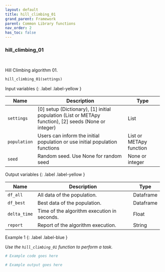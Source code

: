```yaml
---
layout: default
title: hill_climbing_01
grand_parent: Framework
parent: Common Library functions
nav_order: 2
has_toc: false
---
```


<h3>hill_climbing_01</h3>

<br>

<p align = "justify">
    Hill Climbing algorithm 01.
</p>

```python
hill_climbing_01(settings)
```

Input variables
{: .label .label-yellow }

<table style = "width:100%">
    <thead>
      <tr>
        <th>Name</th>
        <th>Description</th>
        <th>Type</th>
      </tr>
    </thead>
    <tr>
        <td><code>settings</code></td>
        <td>[0] setup (Dictionary), [1] initial population (List or METApy function), [2] seeds (None or integer)</td>
        <td>List</td>
    </tr>
    <tr>
        <td><code>population</code></td>
        <td>Users can inform the initial population or use initial population functions</td>
        <td>List or METApy function</td>
    </tr>
    <tr>
        <td><code>seed</code></td>
        <td>Random seed. Use None for random seed</td>
        <td>None or integer</td>
    </tr>
</table>

Output variables
{: .label .label-yellow }

<table style = "width:100%">
    <thead>
      <tr>
        <th>Name</th>
        <th>Description</th>
        <th>Type</th>
      </tr>
    </thead>
    <tr>
        <td><code>df_all</code></td>
        <td>All data of the population.</td>
        <td>Dataframe</td>
    </tr>
    <tr>
        <td><code>df_best</code></td>
        <td>Best data of the population.</td>
        <td>Dataframe</td>
    </tr>
    <tr>
        <td><code>delta_time</code></td>
        <td>Time of the algorithm execution in seconds.</td>
        <td>Float</td>
    </tr>
    <tr>
        <td><code>report</code></td>
        <td>Report of the algorithm execution.</td>
        <td>String</td>
    </tr>
</table>

Example 1
{: .label .label-blue }

<p align = "justify">
    <i>
        Use the <code>hill_climbing_01</code> function to perform a task.
    </i>
</p>

```python
# Example code goes here
```

```bash
# Example output goes here
```

